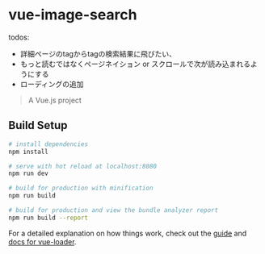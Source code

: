 # vue-image-search
todos:
* 詳細ページのtagからtagの検索結果に飛びたい、
* もっと読むではなくページネイション or スクロールで次が読み込まれるようにする
* ローディングの追加
> A Vue.js project

## Build Setup

``` bash
# install dependencies
npm install

# serve with hot reload at localhost:8080
npm run dev

# build for production with minification
npm run build

# build for production and view the bundle analyzer report
npm run build --report
```

For a detailed explanation on how things work, check out the [guide](http://vuejs-templates.github.io/webpack/) and [docs for vue-loader](http://vuejs.github.io/vue-loader).

